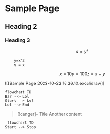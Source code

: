 

# Sample Page
## Heading 2
### Heading 3

$$
a = y^2
$$

```desmos-graph
    y=x^3
	y = x
````

```math
x = 10
y = 100
z = x+y
```

![[Sample Page 2023-10-22 16.26.10.excalidraw]]


```mermaid
flowchart TD
Bar --> Lol
Start --> Lol
Lol --> End
```



> [!danger]- Title
> Another content
> 

```mermaid
 flowchart TD
Start --> Stop 
```
